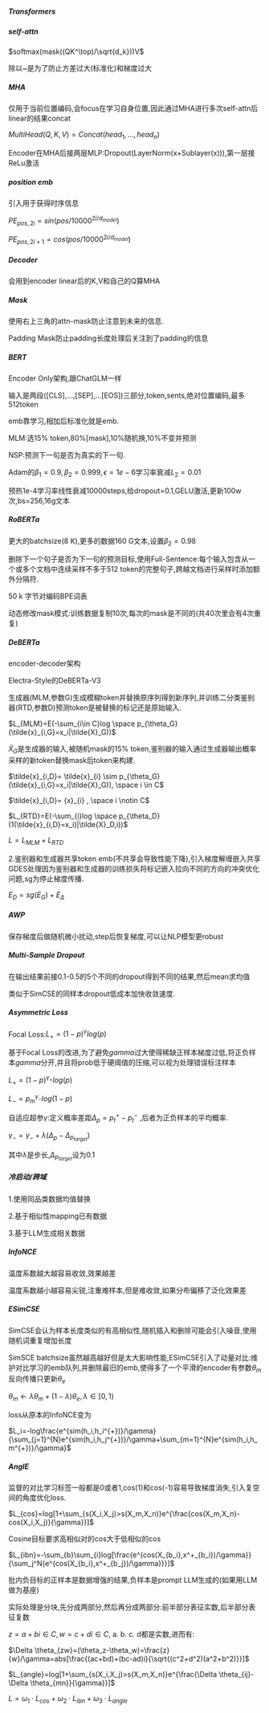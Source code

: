 ##### Transformers

##### self-attn

$softmax(mask((QK^\top)/\sqrt{d_k}))V$

除以~是为了防止方差过大(标准化)和梯度过大

##### MHA

仅用于当前位置编码,会focus在学习自身位置,因此通过MHA进行多次self-attn后linear的结果concat

$MultiHead(Q,K,V)=Concat(head_1,...,head_n)$

Encoder在MHA后接两层MLP:Dropout(LayerNorm(x+Sublayer(x))),第一层接ReLu激活

##### position emb

引入用于获得时序信息

$PE_{pos,2i}=sin(pos/10000^{2i/d_{model}})$

$PE_{pos,2i+1}=cos(pos/10000^{2i/d_{model}})$

##### Decoder

会用到encoder linear后的K,V和自己的Q算MHA

##### Mask

使用右上三角的attn-mask防止注意到未来的信息.

Padding Mask防止padding长度处理后关注到了padding的信息



##### BERT

Encoder Only架构,跟ChatGLM一样

输入是两段([CLS],...,[SEP],...[EOS])三部分,token,sents,绝对位置编码,最多512token

emb靠学习,相加后标准化就是emb.

MLM:选15% token,80%[mask],10%随机换,10%不变并预测

NSP:预测下一句是否为真实的下一句.

Adam的$\beta_1=0.9,\beta_2=0.999,\epsilon=1e-6$学习率衰减$L_2=0.01$

预热1e-4学习率线性衰减10000steps,给dropout=0.1,GELU激活,更新100w次,bs=256,16g文本



##### RoBERTa

更大的batchsize(8 K),更多的数据160 G文本,设置$\beta_2=0.98$

删除下一个句子是否为下一句的预测目标,使用Full-Sentence:每个输入包含从一个或多个文档中连续采样不多于512 token的完整句子,跨越文档进行采样时添加额外分隔符.

50 k 字节对编码BPE词表

动态修改mask模式:训练数据复制10次,每次的mask是不同的(共40次里会有4次重复)



##### DeBERTa

encoder-decoder架构

Electra-Style的DeBERTa-V3

生成器(MLM,参数G)生成模糊token并替换原序列得到新序列,并训练二分类鉴别器(RTD,参数D)预测token是被替换的标记还是原始输入.

$L_{MLM}=E(-\sum_{i\in C}log \space p_{\theta_G}(\tilde{x}_{i,G}=x_i|\tilde{X}_G))$

$\tilde{X}_G$是生成器的输入,被随机mask的15% token,鉴别器的输入通过生成器输出概率采样的新token替换mask后token来构建.

$\tilde{x}_{i,D}= \tilde{x}_{i} \sim p_{\theta_G}(\tilde{x}_{i,G}=x_i|\tilde{X}_G)), \space i \in C$

$\tilde{x}_{i,D}= {x}_{i} , \space i \notin C$​

$L_{RTD}=E(-\sum_{i}log \space p_{\theta_D}(1(\tilde{x}_{i,D}=x_i)|\tilde{X}_D,i))$​

$L=L_{MLM}+L_{RTD}$​

2.鉴别器和生成器共享token emb(不共享会导致性能下降),引入梯度解缠嵌入共享GDES处理因为鉴别器和生成器的训练损失将标记嵌入拉向不同的方向的冲突优化问题,sg为停止梯度传播.

$E_D=sg(E_G)+E_{\Delta}$​



##### AWP

保存梯度后做随机微小扰动,step后恢复梯度,可以让NLP模型更robust



##### Multi-Sample Dropout

在输出结果前接0.1-0.5的5个不同的dropout得到不同的结果,然后mean求均值

类似于SimCSE的同样本dropout低成本加快收敛速度.



##### Asymmetric Loss

Focal Loss:$L_{+}=(1-p)^{\gamma}log(p)$

基于Focal Loss的改进,为了避免$gamma$过大使得稀缺正样本梯度过低,将正负样本$gamma$分开,并且将prob低于硬阈值的压缩,可以视为处理错误标注样本

$L_{+}=(1-p)^{\gamma_+}log(p)$​

$L_{-}=p_m^{\gamma_-}log(1-p)$​

自适应超参$\gamma$:定义概率差距$\Delta_p=p^+_t-p^-_t$ ,后者为正负样本的平均概率.

$\gamma_-=\gamma_-+\lambda(\Delta_p-\Delta_{p_{target}})$

其中$\lambda$是步长,$\Delta_{p_{target}}$​设为0.1



##### 冷启动/跨域

1.使用同品类数据均值替换

2.基于相似性mapping已有数据

3.基于LLM生成相关数据



##### InfoNCE

温度系数越大越容易收敛,效果越差

温度系数越小越容易尖锐,注重难样本,但是难收敛,如果分布偏移了泛化效果差



##### ESimCSE

SimCSE会认为样本长度类似的有高相似性,随机插入和删除可能会引入噪音,使用随机词重复增加长度

SimSCE batchsize虽然越高越好但是太大影响性能,ESimCSE引入了动量对比:维护对比学习的emb队列,并删除最旧的emb,使得多了一个平滑的encoder有参数$\theta_m$反向传播只更新$\theta_e$

$\theta_m \leftarrow\lambda\theta_m+(1-\lambda)\theta_e,\lambda\in [0,1)$

loss从原本的InfoNCE变为

$L_i=-log\frac{e^{sim(h_i,h_i^{+})}/\gamma}{\sum_{j=1}^{N}e^{sim(h_i,h_j^{+})}/\gamma+\sum_{m=1}^{N}e^{sim(h_i,h_m^{+})}/\gamma}$



##### AngIE

监督的对比学习标签一般都是0或者1,cos(1)和cos(-1)容易导致梯度消失,引入复空间的角度优化loss.

$L_{cos}=log[1+\sum_{s(X_i,X_j)>s(X_m,X_n)}e^{\frac{cos(X_m,X_n)-cos(X_i,X_j)}{\gamma}}]$

Cosine目标要求高相似对的cos大于低相似的cos

$L_{ibn}=-\sum_{b}\sum_{i}log[\frac{e^{cos(X_{b_i},x^+_{b_i})/\gamma}}{\sum_j^N{e^{cos(X_{b_i},x^+_{b_j})/\gamma}}}]$

批内负目标的正样本是数据增强的结果,负样本是prompt LLM生成的(如果用LLM做为基座)

实际处理是分块,先分成两部分,然后再分成两部分:前半部分表征实数,后半部分表征复数

$z=a+bi \in C, w=c+di \in C$, a. b. c. d都是实数,进而有:

$\Delta \theta_{zw}=(\theta_z-\theta_w)=\frac{z}{w}/\gamma=abs[\frac{(ac+bd)+(bc-ad)i}{\sqrt{(c^2+d^2)(a^2+b^2)}}]$

$L_{angle}=log[1+\sum_{s(X_i,X_j)>s(X_m,X_n)}e^{\frac{\Delta \theta_{ij}-\Delta \theta_{mn}}{\gamma}}]$

$L=\omega_1\cdot L_{cos}+\omega_2\cdot L_{ibn}+\omega_3\cdot L_{angle}$


